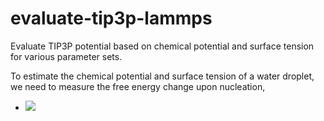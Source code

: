 # evaluate-tip3p-lammps
Evaluate TIP3P potential based on chemical potential and surface tension for various parameter sets.

To estimate the chemical potential and surface tension of a water droplet, we need to measure the free energy change upon nucleation,

- <img src="https://latex.codecogs.com/gif.latex?\Delta G=n\Delta\mu+\gamma(\frac{36\pi}{\pho_L^2})^{1/3}n^{2/3}," /> 

